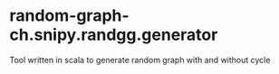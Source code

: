 # random-graph-ch.snipy.randgg.generator
Tool written in scala to generate random graph with and without cycle
